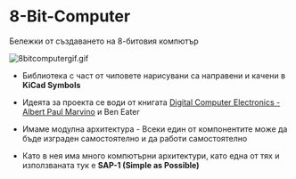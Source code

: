 # 8-Bit-Computer
Бележки от създаването на 8-битовия компютър

<img src=".\Pictures\8bitcomputergif.gif" alt="8bitcomputergif.gif" />


- Библиотека с част от чиповете нарисувани са направени и качени в **KiCad Symbols**

- Идеята за проекта се води от книгата [Digital Computer Electronics - Albert Paul Marvino](https://www.amazon.com/Digital-computer-electronics-Albert-Malvino/dp/0070398615) и Ben Eater
- Имаме модулна архитектура - Всеки един от компонентите може да бъде изграден самостоятелно и да работи самостоятелно

- Като в нея има много компютърни архитектури, като една от тях и използваната тук е **SAP-1 (Simple as Possible)**

